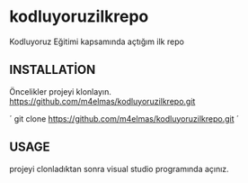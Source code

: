 # kodluyoruzilkrepo
Kodluyoruz Eğitimi kapsamında açtığım ilk repo


## INSTALLATİON

Öncelikler projeyi klonlayın. https://github.com/m4elmas/kodluyoruzilkrepo.git

´
git clone https://github.com/m4elmas/kodluyoruzilkrepo.git
´

## USAGE

projeyi clonladıktan sonra visual studio programında açınız.
